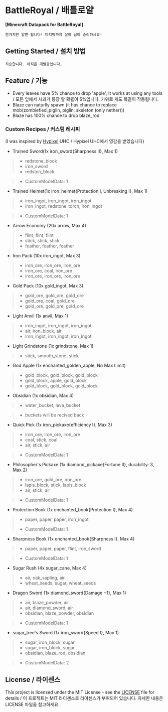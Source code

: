 # BattleRoyal / 배틀로얄
**[Minecraft Datapack for BattleRoyal]**

```
한가지만 알면 됩니다! 마지막까지 살아 남아 승리하세요!
```

## Getting Started / 설치 방법

```
죄송합니다. 아직은 개발중입니다.
```

## Feature / 기능

* Every leaves have 5% chance to drop 'apple', It works at using any tools / 모든 잎에서 사과가 등장 할 확률이 5%입니다. 가위로 캐도 똑같이 작동됩니다.
* Blaze can naturlly spawn (it has chance to replace mob(zombiefied_piglin, piglin, skeleton (only nether)))
* Blaze has 100% chance to drop blaze_rod

### Custom Recipes / 커스텀 레시피
(I was inspired by [Hypixel](https://hypixel.net/) UHC / Hypixel UHC에서 영감을 받았습니다)

* Trained Sword(1x iron_sword{Sharpness II}, Max 1)
>    * redstone_block
>    * iron_sword
>    * redston_block

>    * CustomModelData: 1

* Trained Helmet(1x iron_helmet{Protection I, Unbreaking I}, Max 1)
>    * iron_ingot, iron_ingot, iron_ingot
>    * iron_ingot, redstone_torch, iron_ingot

>    * CustomModelData: 1

* Arrow Economy (20x arrow, Max 4)
>    * flint, flint, flint
>    * stick, stick, stick
>    * feather, feather, feather

* Iron Pack (10x iron_ingot, Max 3)
>    * iron_ore, iron_ore, iron_ore
>    * iron_ore, coal, iron_ore
>    * iron_ore, iron_ore, iron_ore

* Gold Pack (10x gold_ingot, Max 3)
>    * gold_ore, gold_ore, gold_ore
>    * gold_ore, coal, gold_ore
>    * gold_ore, gold_ore, gold_ore

* Light Anvil (1x anvil, Max 1)
>    * iron_ingot, iron_ingot, iron_ingot
>    * air, iron_block, air
>    * iron_ingot, iron_ingot, iron_ingot

* Light Grindstone (1x grindstone, Max 1)
>    * stick, smooth_stone, stick

* God Apple (1x enchanted_golden_apple, No Max Limit)
>    * gold_block, gold_block, gold_block
>    * gold_block, apple, gold_block
>    * gold_block, gold_block, gold_block

* Obsidian (1x obsidian, Max 4)
>    * water_bucket, lava_bucket

>    * buckets will be recived back

* Quick Pick (1x iron_pickaxe{efficiency I}, Max 3)
>    * iron_ore, iron_ore, iron_ore
>    * coal, stick, coal
>    * air, stick, air

>    * CustomModelData: 1

* Philosopher's Pickaxe (1x diamond_pickaxe{Fortune II}, durability: 3, Max 2)
>    * iron_ore, gold_ore, iron_ore
>    * lapis_block, stick, lapis_block
>    * air, stick, air

>    * CustomModelData: 1

* Protection Book (1x enchanted_book{Protection I}, Max 4)
>    * paper, paper, paper, iron_ingot
>
>    * CustomModelData: 1

* Sharpness Book (1x enchanted_book{Sharpness I}, Max 4)
>    * paper, paper, paper, flint, iron_sword

>    * CustomModelData: 1

* Sugar Rush (4x sugar_cane, Max 4)
>    * air, oak_sapling, air
>    * wheat_seeds, sugar, wheat_seeds

* Dragon Sword (1x diamond_sword{Damage +1}, Max 1)
>    * air, blaze_powder, air
>    * air, diamond_sword, air
>    * obsidian, blaze_powder, obsidian

>    * CustomModelData: 1

* sugar_tree's Sword (1x iron_sword{Speed I}, Max 1)
>    * sugar, iron_block, sugar
>    * sugar, iron_block, sugar
>    * obsidian, blaze_rod, obsidian

>    * CustomModelData: 2

## License / 라이센스

This project is licensed under the MIT License - see the [LICENSE](https://github.com/the-sugar-tree/BattleRoyal/blob/master/LICENSE) file for details / 이 프로젝트는 MIT 라이센스로 라이센스가 부여되어 있습니다. 자세한 내용은 LICENSE 파일을 참고하세요.
